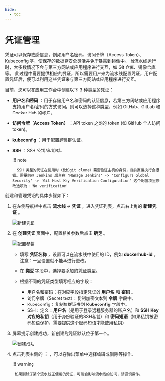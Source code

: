 ```yaml
---
hide:
  - toc
---
```


# 凭证管理

凭证可以保存敏感信息，例如用户名密码、访问令牌（Access Token）、Kubeconfig 等，使保存的数据更安全灵活并免于暴露到镜像中。
当流水线运行时，大多数情况下会与第三方网站或应用程序进行交互，如 Git 仓库、镜像仓库等。
此过程中需要提供相应的凭证，所以需要用户来为流水线配置凭证，用户配置凭证后，便可以利用这些凭证来与第三方网站或应用程序进行交互。

目前，您可以在应用工作台中创建以下 3 种类型的凭证：

- __用户名和密码__ ：用于存储用户名和密码的认证信息，若第三方网站或应用程序支持用户名/密码的方式访问，则可以选择这种类型，例如 GitHub、GitLab 和 Docker Hub 的帐户。

- __访问令牌（Access Token）__ ：API token 之类的 token (如 GitHub 个人访问 token)。

- __kubeconfig__ ：用于配置跨集群认证。

- __SSH__ ：SSH 公钥/私钥对。

    !!! note

        SSH 类型的凭证在使用时（比如git clone）需要验证主机的身份，目前直接执行会报错。需要前往 Jenkins 后台在 'Manage Jenkins' -> 'Configure Global Security' -> 'Git Host Key Verification Configuration' 这个配置项里修改选项为：'No verification'

创建和管理凭证的具体步骤如下：

1. 在左侧导航栏中点击 __流水线__ -> __凭证__ ，进入凭证列表，点击右上角的 __新建凭证__ 。

    ![新建凭证](https://docs.daocloud.io/daocloud-docs-images/docs/amamba/images/cred01.png)

2. 在 __创建凭证__ 页面中，配置相关参数后点击 __确定__ 。

    ![配置参数](https://docs.daocloud.io/daocloud-docs-images/docs/amamba/images/cred02.png)

    - 填写 __凭证名称__ ，设置可以在流水线中使用的 ID，例如 __dockerhub-id__ 。注意：一旦设置就不能再进行更改。
    - 在 __类型__ 字段中，选择要添加的凭证类型。
    - 根据不同的凭证类型填写相应的字段：

        - 用户名和密码：在对应字段指定凭证的 __用户名__ 和 __密码__ 。
        - 访问令牌（Secret text）：复制加密文本到 __令牌__ 字段中。
        - Kubeconfig：复制集群证书到 __Kubeconfig__ 字段中。
        - SSH：定义：__用户名__（是用于登录远程服务器的账户名）和 __SSH Key 对应的私钥__（用于身份验证的SSH私钥）和 __密码短语__（如果私钥被密码短语保护，需要提供这个密码短语才能使用私钥）

3. 屏幕提示创建成功，新创建的凭证默认位于第一个。

    ![创建成功](https://docs.daocloud.io/daocloud-docs-images/docs/amamba/images/cred03.png)

4. 点击列表右侧的 __︙__ ，可以在弹出菜单中选择编辑或删除等操作。

    !!! warning

        如果删除了某个流水线正使用的凭证，可能会影响流水线的访问，请谨慎操作。
